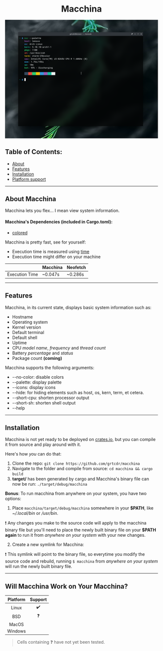 <h1 align="center"> Macchina </h1>

<p align="center">
  <img src="preview.png"/>
</p>

## Table of Contents:
- [About](#about)
- [Features](#features)
- [Installation](#install)
- [Platform support](#platform-support)

---

## About Macchina <a name="about"></a>
Macchina lets you flex... I mean view system information.

#### Macchina's Dependencies (included in Cargo.toml):
- [colored](https://crates.io/crates/colored)

Macchina is pretty fast, see for yourself:

- Execution time is measured using [time](https://www.gnu.org/software/time/)
- Execution time might differ on your machine

|                   | Macchina      | Neofetch   |
| ----------------- | -----------   | ---------- |
| Execution Time    | ~0.047s       | ~0.286s    |

---

## Features <a name="features"></a>
Macchina, in its current state, displays basic system information such as:
- Hostname
- Operating system
- Kernel version
- Default terminal
- Default shell
- Uptime
- CPU _model name_, _frequency_ and _thread count_
- Battery _percentage_ and _status_
- Package count __(coming)__

Macchina supports the following arguments:
- --no-color: disable colors
- --palette: display palette
- --icons: display icons
- --hide: for hiding elements such as host, os, kern, term, et cetera.
- --short-cpu: shorten processor output
- --short-sh: shorten shell output
- --help

---

## Installation <a name="install"></a>

Macchina is not yet ready to be deployed on [crates.io](https://crates.io/), but you can compile it from source and play around with it.

Here's how _you_ can do that:

1. Clone the repo: `git clone https://github.com/grtcdr/macchina`
2. Navigate to the folder and compile from source: `cd macchina && cargo build`
3. __target/__ has been generated by cargo and Macchina's binary file can now be run: `./target/debug/macchina`

__Bonus__: To run macchina from anywhere on your system, you have two options:

1. Place `macchina/target/debug/macchina` somewhere in your __$PATH__, like _~/.local/bin_ or _/usr/bin_.

:heavy_exclamation_mark: Any changes you make to the source code will apply to the macchina binary file but you'll need to place the newly built binary file on your __$PATH__ __again__ to run it from _anywhere on your system_ with your new changes.

2. Create a new symlink for Macchina:

:heavy_exclamation_mark: This symlink will point to the binary file, so everytime you modify the source code and rebuild, running `$ macchina` from _anywhere on your system_ will run the newly built binary file.

---

## Will Macchina Work on Your Macchina? <a name="platform-support"></a>

|  Platform     |      Support       |
| :-:           |        :-:         |
| Linux         | :heavy_check_mark: |
| BSD           |     :question:     |
| MacOS         |                    |
| Windows       |                    |

> Cells containing :question: have not yet been tested.
